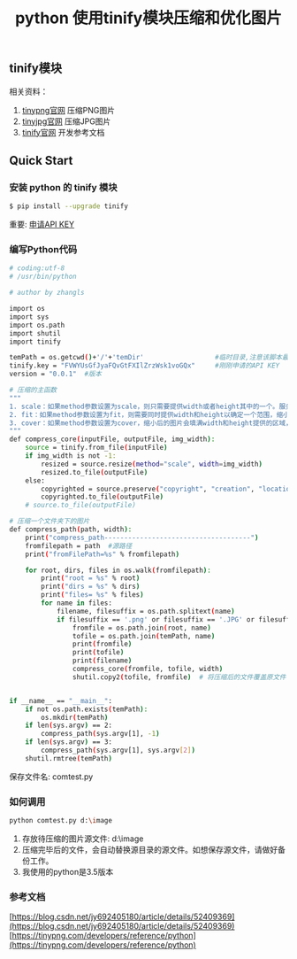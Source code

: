 ﻿---
title: python 使用tinify模块压缩和优化图片
categories: 编程
copyright: true
password: 6yhn^YHN
---

## tinify模块
相关资料：

 1. [tinypng官网](https://tinypng.com/)    压缩PNG图片
 2. [tinyjpg官网](https://tinyjpg.com/)    压缩JPG图片
 3. [tinify官网](https://tinypng.com/developers/reference/python) 开发参考文档

## Quick Start

### 安装 python 的 tinify 模块

``` bash
$ pip install --upgrade tinify
```

重要: [申请API KEY](https://tinyjpg.com/developers)
<!-- more -->
### 编写Python代码

``` bash
# coding:utf-8
# /usr/bin/python

# author by zhangls

import os
import sys
import os.path
import shutil
import tinify

temPath = os.getcwd()+'/'+'temDir'                  #临时目录,注意该脚本最后是要删掉这个临时目录的
tinify.key = "FVWYUsGfJyaFQvGtFXIlZrzWsk1voGQx"		#刚刚申请的API KEY
version = "0.0.1"  #版本

# 压缩的主函数
"""
1. scale：如果method参数设置为scale，则只需要提供width或者height其中的一个。服务器会根据原比例缩小图片。如果同时提供width和height将会报错
2. fit：如果method参数设置为fit，则需要同时提供width和height以确定一个范围，缩小后的图片会保证尽量填充该区域。
3. cover：如果method参数设置为cover，缩小后的图片会填满width和height提供的区域，在必要的情况下服务器会根据一套算法保留他们认为的主要内容，其他部分会被裁剪。
"""
def compress_core(inputFile, outputFile, img_width):
    source = tinify.from_file(inputFile)
    if img_width is not -1:
        resized = source.resize(method="scale", width=img_width)
        resized.to_file(outputFile)
    else:
        copyrighted = source.preserve("copyright", "creation", "location")
        copyrighted.to_file(outputFile)
    # source.to_file(outputFile)

# 压缩一个文件夹下的图片
def compress_path(path, width):
    print("compress_path-------------------------------------")
    fromfilepath = path  #源路径
    print("fromFilePath=%s" % fromfilepath)

    for root, dirs, files in os.walk(fromfilepath):
        print("root = %s" % root)
        print("dirs = %s" % dirs)
        print("files= %s" % files)
        for name in files:
            filename, filesuffix = os.path.splitext(name)
            if filesuffix == '.png' or filesuffix == '.JPG' or filesuffix == '.jpg' or filesuffix == '.jpeg':
                fromfile = os.path.join(root, name)
                tofile = os.path.join(temPath, name)
                print(fromfile)
                print(tofile)
                print(filename)
                compress_core(fromfile, tofile, width)
                shutil.copy2(tofile, fromfile)  # 将压缩后的文件覆盖原文件


if __name__ == "__main__":
    if not os.path.exists(temPath):
        os.mkdir(temPath)
    if len(sys.argv) == 2:
        compress_path(sys.argv[1], -1)
    if len(sys.argv) == 3:
        compress_path(sys.argv[1], sys.argv[2])
    shutil.rmtree(temPath)

```
保存文件名: comtest.py

### 如何调用

``` bash
python comtest.py d:\image
```

 1. 存放待压缩的图片源文件: d:\image
 2. 压缩完毕后的文件，会自动替换源目录的源文件。如想保存源文件，请做好备份工作。
 3. 我使用的python是3.5版本

### 参考文档
[https://blog.csdn.net/jy692405180/article/details/52409369](https://blog.csdn.net/jy692405180/article/details/52409369)
[https://tinypng.com/developers/reference/python](https://tinypng.com/developers/reference/python)
